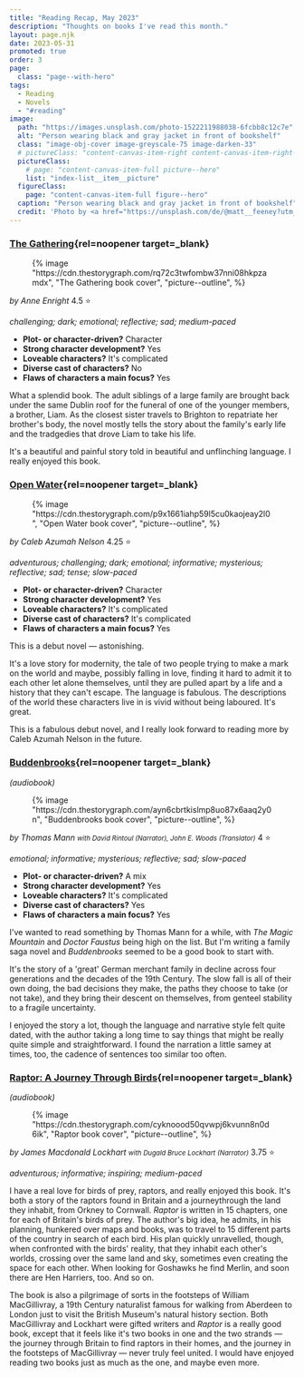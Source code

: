 ```yaml
---
title: "Reading Recap, May 2023"
description: "Thoughts on books I've read this month."
layout: page.njk
date: 2023-05-31
promoted: true
order: 3
page:
  class: "page--with-hero"
tags:
  - Reading
  - Novels
  - "#reading"
image:
  path: "https://images.unsplash.com/photo-1522211988038-6fcbb8c12c7e"
  alt: "Person wearing black and gray jacket in front of bookshelf"
  class: "image-obj-cover image-greyscale-75 image-darken-33"
  # pictureClass: "content-canvas-item-right content-canvas-item-right--span-3"
  pictureClass:
    # page: "content-canvas-item-full picture--hero"
    list: "index-list__item__picture"
  figureClass:
    page: "content-canvas-item-full figure--hero"
  caption: "Person wearing black and gray jacket in front of bookshelf"
  credit: 'Photo by <a href="https://unsplash.com/de/@matt__feeney?utm_source=unsplash&utm_medium=referral&utm_content=creditCopyText">matthew Feeney</a> on <a href="https://unsplash.com/photos/Nwkh-n6l25w?utm_source=unsplash&utm_medium=referral&utm_content=creditCopyText">Unsplash</a>'
---
```


### [The Gathering](https://app.thestorygraph.com/books/cd530645-4fc0-4582-899e-284f79159f19){rel=noopener target=_blank}

<figure class="content-canvas-item-right content-canvas-item-right--span-4 picture--block">
  {% image "https://cdn.thestorygraph.com/rq72c3twfombw37nni08hkpzamdx", "The Gathering book cover", "picture--outline", %}
</figure>

*by Anne Enright*
4.5 ⭐️

*challenging; dark; emotional; reflective; sad; medium-paced*

- **Plot- or character-driven?** Character
- **Strong character development?** Yes
- **Loveable characters?** It's complicated
- **Diverse cast of characters?** No
- **Flaws of characters a main focus?** Yes

What a splendid book. The adult siblings of a large family are brought back under the same Dublin roof for the funeral of one of the younger members, a brother, Liam. As the closest sister travels to Brighton to repatriate her brother's body, the novel mostly tells the story about the family's early life and the tradgedies that drove Liam to take his life.

It's a beautiful and painful story told in beautiful and unflinching language. I really enjoyed this book.

### [Open Water](https://app.thestorygraph.com/books/a23084b2-bdbf-4993-98a8-a1efca4b5bc4){rel=noopener target=_blank}

<figure class="content-canvas-item-right content-canvas-item-right--span-4 picture--block">
  {% image "https://cdn.thestorygraph.com/p9x1661iahp59l5cu0kaojeay2l0", "Open Water book cover", "picture--outline", %}
</figure>

*by Caleb Azumah Nelson*
4.25 ⭐️

*adventurous; challenging; dark; emotional; informative; mysterious; reflective; sad; tense; slow-paced*

- **Plot- or character-driven?** Character
- **Strong character development?** Yes
- **Loveable characters?** It's complicated
- **Diverse cast of characters?** It's complicated
- **Flaws of characters a main focus?** Yes

This is a debut novel — astonishing.

It's a love story for modernity, the tale of two people trying to make a mark on the world and maybe, possibly falling in love, finding it hard to admit it to each other let alone themselves, until they are pulled apart by a life and a history that they can't escape. The language is fabulous. The descriptions of the world these characters live in is vivid without being laboured. It's great.

This is a fabulous debut novel, and I really look forward to reading more by Caleb Azumah Nelson in the future.

### [Buddenbrooks](https://app.thestorygraph.com/books/bc4e2f0d-2c89-4e24-a18b-34894307e2a7){rel=noopener target=_blank}
*(audiobook)*

<figure class="content-canvas-item-right content-canvas-item-right--span-4 picture--block">
  {% image "https://cdn.thestorygraph.com/ayn6cbrtkislmp8uo87x6aaq2y0n", "Buddenbrooks book cover", "picture--outline", %}
</figure>

*by Thomas Mann*
<small>*with David Rintoul (Narrator), John E. Woods (Translator)*</small>
4 ⭐️

*emotional; informative; mysterious; reflective; sad; slow-paced*

- **Plot- or character-driven?** A mix
- **Strong character development?** Yes
- **Loveable characters?** It's complicated
- **Diverse cast of characters?** Yes
- **Flaws of characters a main focus?** Yes

I've wanted to read something by Thomas Mann for a while, with *The Magic Mountain* and *Doctor Faustus* being high on the list. But I'm writing a family saga novel and *Buddenbrooks* seemed to be a good book to start with.

It's the story of a 'great' German merchant family in decline across four generations and the decades of the 19th Century. The slow fall is all of their own doing, the bad decisions they make, the paths they choose to take (or not take), and they bring their descent on themselves, from genteel stability to a fragile uncertainty.

I enjoyed the story a lot, though the language and narrative style felt quite dated, with the author taking a long time to say things that might be really quite simple and straightforward. I found the narration a little samey at times, too, the cadence of sentences too similar too often.

### [Raptor: A Journey Through Birds](https://app.thestorygraph.com/books/a1f093ab-25ad-462e-9537-6786f928606c){rel=noopener target=_blank}
*(audiobook)*

<figure class="content-canvas-item-right content-canvas-item-right--span-4 picture--block">
  {% image "https://cdn.thestorygraph.com/cyknoood50qvwpj6kvunn8n0d6ik", "Raptor book cover", "picture--outline", %}
</figure>

*by James Macdonald Lockhart*
<small>*with Dugald Bruce Lockhart (Narrator)*</small>
3.75 ⭐️

*adventurous; informative; inspiring; medium-paced*

I have a real love for birds of prey, raptors, and really enjoyed this book. It's both a story of the raptors found in Britain and a journeythrough the land they inhabit, from Orkney to Cornwall. *Raptor* is written in 15 chapters, one for each of Britain's birds of prey. The author's big idea, he admits, in his planning, hunkered over maps and books, was to travel to 15 different parts of the country in search of each bird. His plan quickly unravelled, though, when confronted with the birds' reality, that they inhabit each other's worlds, crossing over the same land and sky, sometimes even creating the space for each other. When looking for Goshawks he find Merlin, and soon there are Hen Harriers, too. And so on.

The book is also a pilgrimage of sorts in the footsteps of William MacGillivray, a 19th Century naturalist famous for walking from Aberdeen to London just to visit the British Museum's natural history section. Both MacGillivray and Lockhart were gifted writers and *Raptor* is a really good book, except that it feels like it's two books in one and the two strands — the journey through Britain to find raptors in their homes, and the journey in the footsteps of MacGillivray — never truly feel united. I would have enjoyed reading two books just as much as the one, and maybe even more.
